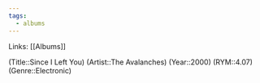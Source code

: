 ```yaml
---
tags:
  - albums
---
```


Links: [[Albums]]

(Title::Since I Left You)
(Artist::The Avalanches)
(Year::2000)
(RYM::4.07)
(Genre::Electronic)


